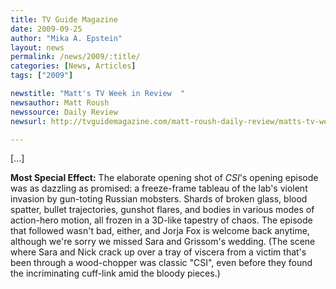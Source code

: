 ```yaml
---
title: TV Guide Magazine
date: 2009-09-25
author: "Mika A. Epstein"
layout: news
permalink: /news/2009/:title/
categories: [News, Articles]
tags: ["2009"]

newstitle: "Matt's TV Week in Review  "
newsauthor: Matt Roush
newssource: Daily Review
newsurl: http://tvguidemagazine.com/matt-roush-daily-review/matts-tv-week-in-review-2557.html

---
```


[...]

**Most Special Effect:** The elaborate opening shot of *CSI*'s opening episode was as dazzling as promised: a freeze-frame tableau of the lab's violent invasion by gun-toting Russian mobsters. Shards of broken glass, blood spatter, bullet trajectories, gunshot flares, and bodies in various modes of action-hero motion, all frozen in a 3D-like tapestry of chaos. The episode that followed wasn't bad, either, and Jorja Fox is welcome back anytime, although we're sorry we missed Sara and Grissom's wedding. (The scene where Sara and Nick crack up over a tray of viscera from a victim that's been through a wood-chopper was classic "CSI", even before they found the incriminating cuff-link amid the bloody pieces.)
